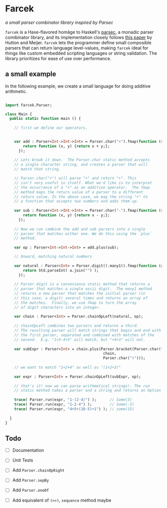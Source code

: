 # Farcek

*a small parser combinator library inspired by Parsec*

`farcek` is a Haxe-flavored homâge to Haskell's
[parsec](https://hackage.haskell.org/package/parsec), a monadic parser
comibinator library, and its implementation closely follows
[this paper](http://www.cs.nott.ac.uk/~pszgmh/monparsing.pdf) by
Hutton and Meijer.  `farcek` lets the programmer define small
composible parsers that can return language level-values, making
`farcek` ideal for things like custom embedded scripting languages or
string validation.  The library prioritizes for ease of use over
performance.

## a small example

In the following example, we create a small language for doing
additive arithmetic.

```haxe
   
import farcek.Parser;

class Main {
  public static function main () {
   
	// first we define our operators.

	
	var add : Parser<Int->Int->Int> = Parser.char("+").fmap(function (s) {
	    return function (x, y) {return x + y;};
	  });
	  
    // Lets break it down.  The Parser.char static method accepts
    // a single character string, and creates a parser that will
    // match that string.

	// Parser.char("+") will parse "+" and return "+". This
    // isn't very useful in itself. What we'd like is to interpret
    // the occurrance of a "+" as an addition operator.  The fmap
    // method maps the return value of a parser to a different
    // return value. In the above case, we map the string "+" to 
	// a function that accepts two numbers and adds them up.
	
	var sub : Parser<Int->Int->Int> = Parser.char("-").fmap(function (s) {
	    return function (x, y) {return x - y;};
      });
	  
    // Now we can combine the add and sub parsers into a single
    // parser that matches either one. We do this using the `plus`
    // method.
	
	var op : Parser<Int->Int->Int> = add.plus(sub);

    // Onward, matching natural numbers
		
	var natural : Parser<Int> = Parser.digit().many1().fmap(function (a) {
	    return Std.parseInt( a.join("") );
	  });
	  
    // Parser.digit is a convenience static method that returns a
    // parser that matches a single ascii digit.  The many1 method
    // returns a new parser that matches the initial parser (in
    // this case, a digit) several times and returns an array of
    // the matches.  Finally, we use fmap to turn the array 
    // of digit characters into an integer.
	
	var chain : Parser<Int> = Parser.chainOpLeft(natural, op);
	
	// chainOpLeft combines two parsers and returns a third.  
    // The resulting parser will match strings that begin and end with
	// the first parser, separated and combined with matches of the
	// second.  E.g. "1+3-4+5" will match, but "+4+3" will not.
	
	var subExpr : Parser<Int> = chain.plus(Parser.bracket(Parser.char("("),
	                                        chain,
										    Parser.char(")")));
										   
    // we want to match "1+2+4" as well as "(1+2+3)"
	
	var expr : Parser<Int> = Parser.chainOpLeft(subExpr, op);
	
	// that's it! now we can parse arithmetical strings!. The run
    // static method takes a parser and a string and returns an Option
	
	trace( Parser.run(expr, "1-(2-4)") );      // Some(3)
	trace( Parser.run(expr, "1-2-4") );        // Some(-5)
	trace( Parser.run(expr, "4+5+(10-5)+1") ); // some(15)
	
  }
}

```

## Todo

- [ ] Documentation
- [ ] Unit Tests
- [ ] Add `Parser.chainOpRight`
- [ ] Add `Parser.sepBy`
- [ ] Add `Parser.oneOf` 
- [ ] Add equivalent of `(>>)`, `sequence` method maybe





